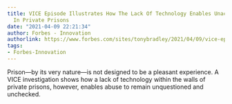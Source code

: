 ```yaml
---
title: VICE Episode Illustrates How The Lack Of Technology Enables Unacceptable Conditions
  In Private Prisons
date: "2021-04-09 22:21:34"
author: Forbes - Innovation
authorlink: https://www.forbes.com/sites/tonybradley/2021/04/09/vice-episode-illustrates-how-the-lack-of-technology-enables-unacceptable-conditions-in-private-prisons/
tags:
- Forbes-Innovation
---
```

Prison—by its very nature—is not designed to be a pleasant experience. A VICE investigation shows how a lack of technology within the walls of private prisons, however, enables abuse to remain unquestioned and unchecked.